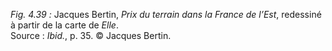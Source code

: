 *Fig. 4.39 :* Jacques Bertin, *Prix du terrain dans la France de l’Est*, redessiné à partir de la carte de *Elle*.  
Source : *Ibid.*, p. 35. © Jacques Bertin.